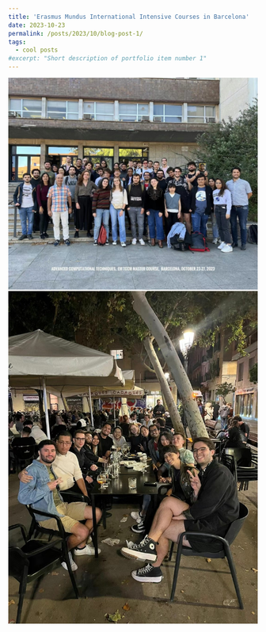 ```yaml
---
title: 'Erasmus Mundus International Intensive Courses in Barcelona'
date: 2023-10-23
permalink: /posts/2023/10/blog-post-1/
tags:
  - cool posts
#excerpt: "Short description of portfolio item number 1"
---
```

<img src="/images/IMG_0780.JPG" alt="Portfolio item image" width="750">
<img src="/images/IMG_0781.JPG" alt="Portfolio item image" width="750">
